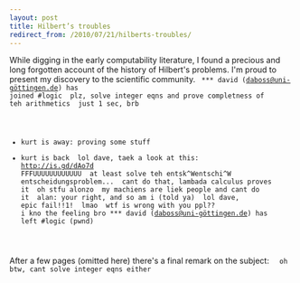 ```yaml
---
layout: post
title: Hilbert’s troubles
redirect_from: /2010/07/21/hilberts-troubles/
---
```


While digging in the early computability literature, I found a precious and long forgotten account of the history of Hilbert's problems. I'm proud to present my discovery to the scientific community.
<code>
*** david (daboss@uni-göttingen.de) has joined #logic
<david> plz, solve integer eqns and prove completness of teh arithmetics
<kurt> just 1 sec, brb
* kurt is away: proving some stuff
* kurt is back
<kurt> lol dave, taek a look at this: <a href="http://is.gd/dAo7d">http://is.gd/dAo7d</a>
<david> FFFUUUUUUUUUUUU
<david> at least solve teh entsk^Wentschi^W entscheidungsproblem...
<alonzo> cant do that, lambada calculus proves it
<kurt> oh stfu alonzo
<alan> my machiens are liek people and cant do it
<alonzo> alan: your right, and so am i (told ya)
<kurt> lol dave, epic fail!!1!
<alan> lmao
<david> wtf is wrong with you ppl??
<gottlob> i kno the feeling bro
*** david (daboss@uni-göttingen.de) has left #logic (pwnd)
</code>

After a few pages (omitted here) there's a final remark on the subject:
<code>
<yuri> oh btw, cant solve integer eqns either
</code>

